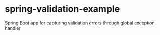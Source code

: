 # spring-validation-example
Spring Boot app for capturing validation errors through global exception handler
